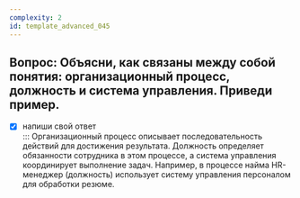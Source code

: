```yaml
---
complexity: 2
id: template_advanced_045
---
```

## Вопрос: Объясни, как связаны между собой понятия: организационный процесс, должность и система управления. Приведи пример.

- [x] напиши свой ответ  
  ::: Организационный процесс описывает последовательность действий для достижения результата. Должность определяет обязанности сотрудника в этом процессе, а система управления координирует выполнение задач. Например, в процессе найма HR-менеджер (должность) использует систему управления персоналом для обработки резюме.
